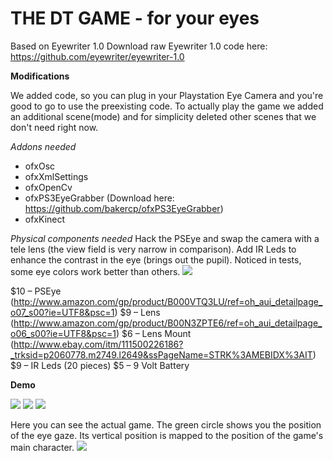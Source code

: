 THE DT GAME - for your eyes
==============

Based on Eyewriter 1.0
Download raw Eyewriter 1.0 code here: https://github.com/eyewriter/eyewriter-1.0

**Modifications**

We added code, so you can plug in your Playstation Eye Camera and you're good to go to use the preexisting code.
To actually play the game we added an additional scene(mode) and for simplicity deleted other scenes that we don't need right now.

*Addons needed*
- ofxOsc
- ofxXmlSettings
- ofxOpenCv
- ofxPS3EyeGrabber (Download here: https://github.com/bakercp/ofxPS3EyeGrabber)
- ofxKinect

*Physical components needed*
Hack the PSEye and swap the camera with a tele lens (the view field is very narrow in comparison). Add IR Leds to enhance the contrast in the eye (brings out the pupil). Noticed in tests, some eye colors work better than others.
![](https://github.com/228miles/dtgame-with-eyes/blob/master/documentation/pseye.png)

$10 – PSEye (http://www.amazon.com/gp/product/B000VTQ3LU/ref=oh_aui_detailpage_o07_s00?ie=UTF8&psc=1)
$9 – Lens (http://www.amazon.com/gp/product/B00N3ZPTE6/ref=oh_aui_detailpage_o06_s00?ie=UTF8&psc=1)
$6 – Lens Mount (http://www.ebay.com/itm/111500226186?_trksid=p2060778.m2749.l2649&ssPageName=STRK%3AMEBIDX%3AIT)
$9 – IR Leds (20 pieces)
$5 – 9 Volt Battery
 
**Demo**

![](https://github.com/228miles/dtgame-with-eyes/blob/master/documentation/eyetracking2.jpg)
![](https://github.com/228miles/dtgame-with-eyes/blob/master/documentation/eyetracking1.png)
![](https://github.com/228miles/dtgame-with-eyes/blob/master/documentation/eyetracking_calibration.jpg)

Here you can see the actual game. The green circle shows you the position of the eye gaze. Its vertical position is mapped to the position of the game's main character.
![](https://github.com/228miles/dtgame-with-eyes/blob/master/documentation/game.png)
